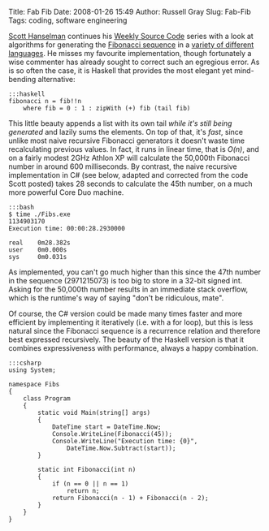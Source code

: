 Title: Fab Fib
Date: 2008-01-26 15:49
Author: Russell Gray
Slug: Fab-Fib
Tags: coding, software engineering

[Scott Hanselman](http://www.hanselman.com/blog/) continues his [Weekly
Source
Code](http://www.hanselman.com/blog/CategoryView.aspx?category=Source+Code)
series with a look at algorithms for generating the [Fibonacci
sequence](http://en.wikipedia.org/wiki/Fibonacci_number) in a [variety
of different
languages](http://www.hanselman.com/blog/TheWeeklySourceCode13FibonacciEdition.aspx).
He misses my favourite implementation, though fortunately a wise
commenter has already sought to correct such an egregious error. As is
so often the case, it is Haskell that provides the most elegant yet
mind-bending alternative:

    :::haskell
    fibonacci n = fib!!n
        where fib = 0 : 1 : zipWith (+) fib (tail fib)

This little beauty appends a list with its own tail *while it's still
being generated* and lazily sums the elements. On top of that, it's
*fast*, since unlike most naive recursive Fibonacci generators it
doesn't waste time recalculating previous values. In fact, it runs in
linear time, that is *O(n)*, and on a fairly modest 2GHz Athlon XP will
calculate the 50,000th Fibonacci number in around 600 milliseconds. By
contrast, the naive recursive implementation in C# (see below, adapted
and corrected from the code Scott posted) takes 28 seconds to calculate
the 45th number, on a much more powerful Core Duo machine.

    :::bash
    $ time ./Fibs.exe
    1134903170
    Execution time: 00:00:28.2930000

    real    0m28.382s
    user    0m0.000s
    sys     0m0.031s

As implemented, you can't go much higher than this since the 47th number
in the sequence (2971215073) is too big to store in a 32-bit signed int.
Asking for the 50,000th number results in an immediate stack overflow,
which is the runtime's way of saying "don't be ridiculous, mate".

Of course, the C# version could be made many times faster and more
efficient by implementing it iteratively (i.e. with a for loop), but
this is less natural since the Fibonacci sequence is a recurrence
relation and therefore best expressed recursively. The beauty of the
Haskell version is that it combines expressiveness with performance,
always a happy combination.

    :::csharp
    using System;

    namespace Fibs
    {
        class Program
        {
            static void Main(string[] args)
            {
                DateTime start = DateTime.Now;
                Console.WriteLine(Fibonacci(45));
                Console.WriteLine("Execution time: {0}",
                    DateTime.Now.Subtract(start));
            }

            static int Fibonacci(int n)
            {
                if (n == 0 || n == 1)
                    return n;
                return Fibonacci(n - 1) + Fibonacci(n - 2);
            }
        }
    }
